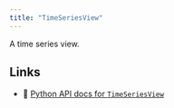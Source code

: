 ```yaml
---
title: "TimeSeriesView"
---
```


A time series view.


## Links
 * 🐍 [Python API docs for `TimeSeriesView`](https://ref.rerun.io/docs/python/stable/common/blueprint_views#rerun.blueprint.views.TimeSeriesView)

